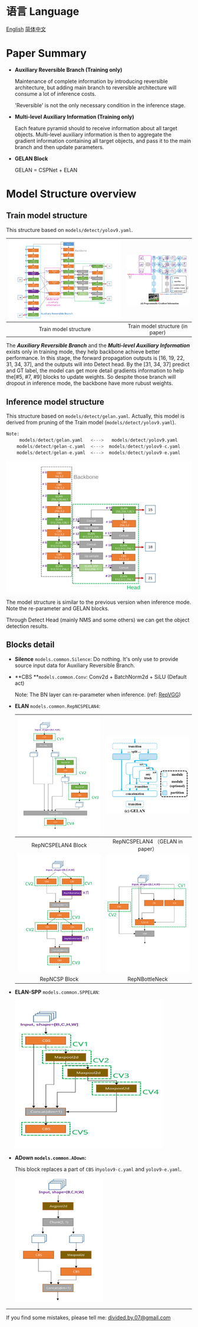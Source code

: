 # 语言 Language

[English](./structure.md) [简体中文](structure_CN.md)

# Paper Summary

* **Auxiliary Reversible Branch (Training only)**

  Maintenance of complete information by introducing reversible architecture, but adding main branch to reversible architecture will consume a lot of inference costs.

  'Reversible' is not the only necessary condition in the inference stage.

* **Multi-level Auxiliary Information (Training only)**

  Each feature pyramid should to receive information about all target objects. Multi-level auxiliary information is then to aggregate the gradient information containing all target objects, and pass it to the main branch and then update parameters.

* **GELAN Block**

  GELAN = CSPNet + ELAN

# Model Structure overview

## Train model structure

This structure based on `models/detect/yolov9.yaml`.

| <img src="tutorials_img/train_structure.svg" alt="train_structure" style="zoom:50%;" /> | <img src="tutorials_img/structure_in_paper.png" alt="train_structure" style="zoom:33%;" /> |
| :----------------------------------------------------------: | :----------------------------------------------------------: |
|                    Train model structure                     |               Train model structure (in paper)               |

The ***Auxiliary Reversible Branch***  and the ***Multi-level Auxiliary Information*** exists only in training mode, they help backbone achieve better performance. In this stage, the forward propagation outputs is [16, 19, 22, 31, 34, 37], and the outputs will into Detect head. By the [31, 34, 37] predict and GT label, the model can get more detail gradients information to help the[#5, #7, #9] blocks to update weights. So despite those branch will dropout in inference mode, the backbone have more rubust weights.

## Inference model structure

This structure based on `models/detect/gelan.yaml`. Actually, this model is derived from pruning of the Train model (`models/detect/yolov9.yaml`).

```python
Note:
     models/detect/gelan.yaml   <--->   models/detect/yolov9.yaml 
    models/detect/gelan-c.yaml  <--->  models/detect/yolov9-c.yaml
    models/detect/gelan-e.yaml  <--->  models/detect/yolov9-e.yaml
```

![train_structure](tutorials_img/inference_structure.svg)

The model structure is similar to the previous version when inference mode. Note the re-parameter and GELAN blocks.

Through Detect Head (mainly NMS and some others) we can get the object detection results.

## Blocks detail

* **Silence** `models.common.Silence`: Do nothing. It's only use to provide source input data for Auxiliary Reversible Branch.

* **CBS **`models.common.Conv`: Conv2d + BatchNorm2d + SiLU (Default act)

  Note: The BN layer can re-parameter when inference. (ref: [RepVGG](https://openaccess.thecvf.com/content/CVPR2021/papers/Ding_RepVGG_Making_VGG-Style_ConvNets_Great_Again_CVPR_2021_paper.pdf))

* **ELAN** `models.common.RepNCSPELAN4`: 

  | <img src="tutorials_img/RepNCSPELAN4.svg" alt="train_structure"  /> | <img src="tutorials_img/GELAN_in_paper.png" alt="image-20240229151320013"  /> |
  | :----------------------------------------------------------: | :----------------------------------------------------------: |
  |                      RepNCSPELAN4 Block                      |               RepNCSPELAN4 （GELAN in paper）                |
  | <img src="tutorials_img/RepNCSP.svg" alt="train_structure"  /> |       ![train_structure](tutorials_img/BottleNeck.svg)       |
  |                        RepNCSP Block                         |                        RepNBottleNeck                        |

* **ELAN-SPP** `models.common.SPPELAN`:

   <img src="tutorials_img/SPPELAN.svg" alt="train_structure" width="400" height="400">

* **ADown `models.common.ADown`:**

   This block replaces a part of `CBS` in`yolov9-c.yaml` and `yolov9-e.yaml`.

   <img src="tutorials_img/ADown.svg" alt="train_structure" style="zoom: 33%;" />

---

If you find some mistakes, please tell me: divided.by.07@gmail.com
